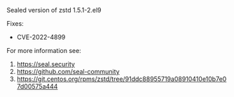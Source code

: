 Sealed version of zstd 1.5.1-2.el9

Fixes:
- CVE-2022-4899

For more information see:
  1. https://seal.security
  2. https://github.com/seal-community
  3. https://git.centos.org/rpms/zstd/tree/91ddc88955719a08910410e10b7e07d00575a444
